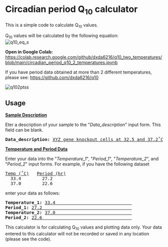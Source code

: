 # Circadian period Q<sub>10</sub> calculator
This is a simple code to calculate Q<sub>10</sub> values.

Q<sub>10</sub> values will be calculated by the following equation:<br />
![q10_eq_s](https://user-images.githubusercontent.com/101025597/157246791-fafd8e4e-d997-413c-a35e-82eea43a9cbc.png) <br />

**Open in Google Colab:**<br/>
https://colab.research.google.com/github/dxda6216/q10_two_temperatures/blob/main/circadian_period_q10_2_temperatures.ipynb

If you have period data obtained at more than 2 different temperatures, please see: https://github.com/dxda6216/q10

![q102ptss](https://user-images.githubusercontent.com/101025597/157476620-ea223179-3158-42d2-93d2-3a3b9b265200.png)

## Usage

<b><ins>Sample Description</ins></b>

Eter a description of your sample to the "<i>Data_description</i>" input form. This field can be blank.

<pre><b>Data_description:</b> <ins>XYZ gene knockout cells at 32.5 and 37.2˚C    </ins></pre>

<b><ins>Temperature and Period Data</ins></b>

Enter your data into the "<i>Temperature_1</i>", "<i>Period_1</i>", "<i>Temperature_2</i>", and "<i>Period_2</i>" input forms.
For example, if you have the following dataset

<pre><ins>Temp (˚C)</ins>   <ins>Period (hr)</ins>
  33.4        27.2
  37.0        22.6</pre>
enter your data as follows:
<pre><b>Temperature_1:</b> <ins>33.4                             </ins>
<b>Period_1:</b> <ins>27.2                                  </ins>
<b>Temperature_2:</b> <ins>37.0                             </ins>
<b>Period_2:</b> <ins>22.6                                  </ins></pre>

This calculator is for calculating Q<sub>10</sub> values and plotting data only. Your data entered to this calculator will not be recorded or saved in any location (please see the code).
